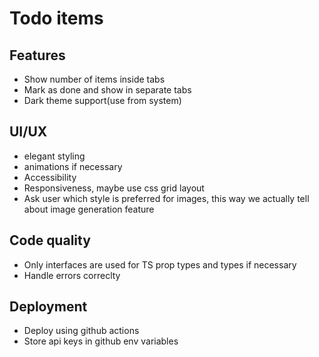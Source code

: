 # Todo items

## Features
* Show number of items inside tabs
* Mark as done and show in separate tabs
* Dark theme support(use from system)

## UI/UX
* elegant styling
* animations if necessary
* Accessibility
* Responsiveness, maybe use css grid layout
* Ask user which style is preferred for images, this way we actually tell about image generation feature

## Code quality
* Only interfaces are used for TS prop types and types if necessary
* Handle errors correclty

## Deployment
* Deploy using github actions
* Store api keys in github env variables